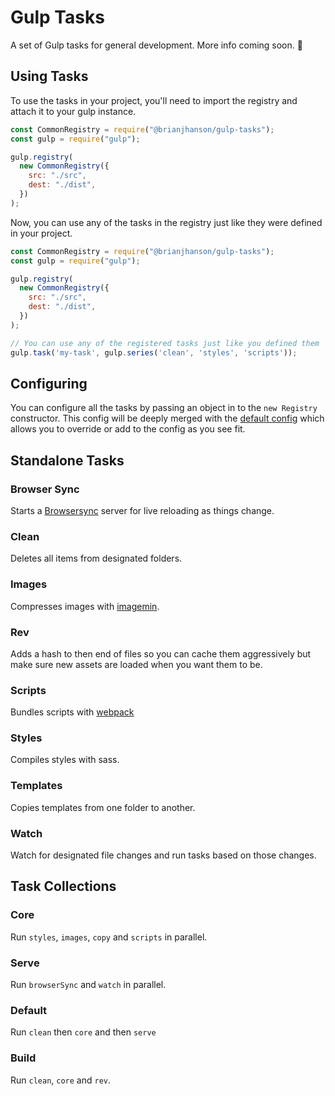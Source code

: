 # Gulp Tasks

A set of Gulp tasks for general development. More info coming soon. 🤞

## Using Tasks

To use the tasks in your project, you'll need to import the registry and attach it to your gulp instance.

```js
const CommonRegistry = require("@brianjhanson/gulp-tasks");
const gulp = require("gulp");

gulp.registry(
  new CommonRegistry({
    src: "./src",
    dest: "./dist",
  })
);
```

Now, you can use any of the tasks in the registry just like they were defined in your project.

```js
const CommonRegistry = require("@brianjhanson/gulp-tasks");
const gulp = require("gulp");

gulp.registry(
  new CommonRegistry({
    src: "./src",
    dest: "./dist",
  })
);

// You can use any of the registered tasks just like you defined them
gulp.task('my-task', gulp.series('clean', 'styles', 'scripts'));
```

## Configuring

You can configure all the tasks by passing an object in to the `new Registry` constructor. This config will be deeply merged with the [default config]() which allows you to override or add to the config as you see fit.

## Standalone Tasks

### Browser Sync
Starts a [Browsersync](https://www.browsersync.io/) server for live reloading as things change.

### Clean
Deletes all items from designated folders.

### Images
Compresses images with [imagemin](https://github.com/imagemin/imagemin).

### Rev
Adds a hash to then end of files so you can cache them aggressively but make sure new assets are loaded when you want them to be.

### Scripts
Bundles scripts with [webpack](https://webpack.js.org/)

### Styles
Compiles styles with sass. 

### Templates
Copies templates from one folder to another.

### Watch
Watch for designated file changes and run tasks based on those changes.

## Task Collections

### Core
Run `styles`, `images`, `copy` and `scripts` in parallel. 

### Serve
Run `browserSync` and `watch` in parallel.

### Default
Run `clean` then `core` and then `serve`

### Build
Run `clean`, `core` and `rev`.
